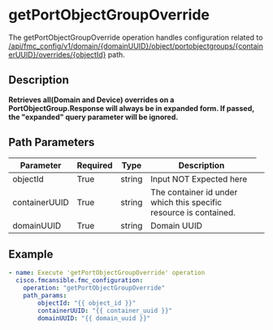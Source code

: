 # getPortObjectGroupOverride

The getPortObjectGroupOverride operation handles configuration related to [/api/fmc_config/v1/domain/{domainUUID}/object/portobjectgroups/{containerUUID}/overrides/{objectId}](/paths//api/fmc_config/v1/domain/{domain_uuid}/object/portobjectgroups/{container_uuid}/overrides/{object_id}.md) path.&nbsp;
## Description
**Retrieves all(Domain and Device) overrides on a PortObjectGroup.Response will always be in expanded form. If passed, the "expanded" query parameter will be ignored.**

## Path Parameters
| Parameter | Required | Type | Description |
| --------- | -------- | ---- | ----------- |
| objectId | True | string <td colspan=3> Input NOT Expected here |
| containerUUID | True | string <td colspan=3> The container id under which this specific resource is contained. |
| domainUUID | True | string <td colspan=3> Domain UUID |

## Example
```yaml
- name: Execute 'getPortObjectGroupOverride' operation
  cisco.fmcansible.fmc_configuration:
    operation: "getPortObjectGroupOverride"
    path_params:
        objectId: "{{ object_id }}"
        containerUUID: "{{ container_uuid }}"
        domainUUID: "{{ domain_uuid }}"

```